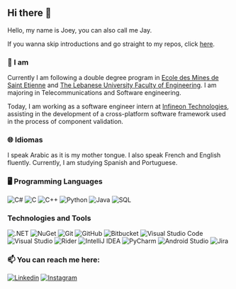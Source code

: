 ## Hi there 👋

Hello, my name is Joey, you can also call me Jay.

If you wanna skip introductions and go straight to my repos, click [here](https://github.com/khal0j?tab=repositories).

### 🙋 I am

Currently I am following a double degree program in [Ecole des Mines de Saint Etienne](https://www.mines-stetienne.fr/) and [The Lebanese University Faculty of Engineering](http://www.ulfg.ul.edu.lb/). I am majoring in Telecommunications and Software engineering.

Today, I am working as a software engineer intern at [Infineon Technologies](https://infineon.com/), assisting in the development of a cross-platform software framework used in the process of component validation.

### 🌐 Idiomas

I speak Arabic as it is my mother tongue. I also speak French and English fluently. Currently, I am studying Spanish and Portuguese.

### 🖥️ Programming Languages


![C#](https://img.shields.io/badge/-C%23-000000?style=flat&logo=c-sharp)
![C](https://img.shields.io/badge/-C-000000?style=flat&logo=c)
![C++](https://img.shields.io/badge/-C++-000000?style=flat&logo=c%2B%2B)
![Python](https://img.shields.io/badge/-Python-000000?style=flat&logo=python)
![Java](https://img.shields.io/badge/-Java-000000?style=flat&logo=java)
![SQL](https://img.shields.io/badge/-SQL-000000?style=flat&logo=postgresql)

### Technologies and Tools
![.NET](https://img.shields.io/badge/.NET-512BD4?logo=dotnet&logoColor=fff)
![NuGet](https://img.shields.io/badge/NuGet-004880?logo=nuget&logoColor=fff)
![Git](https://img.shields.io/badge/-Git-000000?style=flat&logo=git)
![GitHub](https://img.shields.io/badge/-GitHub-000000?style=flat&logo=github)
![Bitbucket](https://img.shields.io/badge/Bitbucket-0052CC?logo=bitbucket&logoColor=fff)
![Visual Studio Code](https://img.shields.io/badge/-Visual%20Studio%20Code-000000?style=flat&logo=visual-studio-code)
![Visual Studio](https://img.shields.io/badge/-Visual%20Studio-000000?style=flat&logo=visual-studio)
![Rider](https://img.shields.io/badge/Rider-000?logo=rider&logoColor=fff)
![IntelliJ IDEA](https://img.shields.io/badge/-IntelliJ%20IDEA-000000?style=flat&logo=intellij-idea)
![PyCharm](https://img.shields.io/badge/-PyCharm-000000?style=flat&logo=pycharm)
![Android Studio](https://img.shields.io/badge/-Android%20Studio-000000?style=flat&logo=android-studio)
![Jira](https://img.shields.io/badge/Jira-0052CC?logo=jira&logoColor=fff)



### 📫 You can reach me here:

[![Linkedin](https://img.shields.io/badge/-LinkedIn-000000?style=flat&logo=linkedin)](https://www.linkedin.com/in/joey-khalaf/)
[![Instagram](https://img.shields.io/badge/-Instagram-000000?style=flat&logo=instagram)](https://www.instagram.com/khall.af/)



